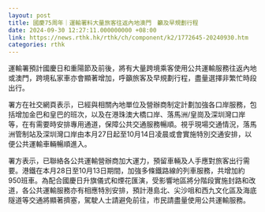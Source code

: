 ```yaml
---
layout: post
title: 國慶75周年｜運輸署料大量旅客往返內地澳門　籲及早規劃行程
date: 2024-09-30 12:27:11.000000000 +08:00
link: https://news.rthk.hk/rthk/ch/component/k2/1772645-20240930.htm
categories: rthk
---
```


運輸署預計國慶日和重陽節及前後，將有大量跨境乘客使用公共運輸服務往返內地或澳門，跨境私家車亦會顯著增加，呼籲旅客及早規劃行程，盡量選擇非繁忙時段出行。

署方在社交網頁表示，已經與相關內地單位及營辦商制定計劃加強各口岸服務，包括增加金巴和皇巴的班次，以及在港珠澳大橋口岸、落馬洲/皇崗及深圳灣口岸等，在有需要時安排專用通道，保障公共交通服務暢順。視乎現場交通情況，落馬洲管制站及深圳灣口岸由本月27日起至10月14日凌晨或會實施特別交通安排，以便公共運輸車輛暢順進入。

署方表示，已聯絡各公共運輸營辦商加大運力，預留車輛及人手應對旅客出行需要。港鐵在本月28日至10月13日期間，加強多條鐵路線的列車服務，共增加約950班車。為配合國慶日升旗儀式和煙花匯演，受影響地區將分階段實施封路和改道，各公共運輸服務亦有相應特別安排，預計港島北、尖沙咀和西九文化區及海底隧道等交通將顯著擠塞，駕駛人士請避免前往，市民請盡量使用公共運輸服務。
